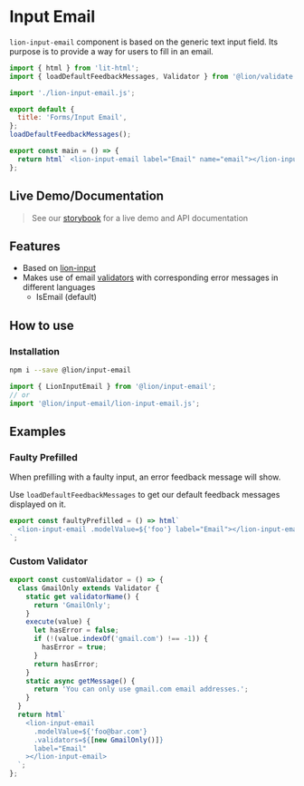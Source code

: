 # Input Email

`lion-input-email` component is based on the generic text input field. Its purpose is to provide a way for users to fill in an email.

```js script
import { html } from 'lit-html';
import { loadDefaultFeedbackMessages, Validator } from '@lion/validate';

import './lion-input-email.js';

export default {
  title: 'Forms/Input Email',
};
loadDefaultFeedbackMessages();
```

```js preview-story
export const main = () => {
  return html` <lion-input-email label="Email" name="email"></lion-input-email> `;
};
```

## Live Demo/Documentation

> See our [storybook](http://lion-web-components.netlify.com/?path=/docs/forms-input-email--default-story) for a live demo and API documentation

## Features

- Based on [lion-input](?path=/docs/forms-input--default-story)
- Makes use of email [validators](?path=/docs/forms-validation-overview--page) with corresponding error messages in different languages
  - IsEmail (default)

## How to use

### Installation

```bash
npm i --save @lion/input-email
```

```js
import { LionInputEmail } from '@lion/input-email';
// or
import '@lion/input-email/lion-input-email.js';
```

## Examples

### Faulty Prefilled

When prefilling with a faulty input, an error feedback message will show.

Use `loadDefaultFeedbackMessages` to get our default feedback messages displayed on it.

```js preview-story
export const faultyPrefilled = () => html`
  <lion-input-email .modelValue=${'foo'} label="Email"></lion-input-email>
`;
```

### Custom Validator

```js preview-story
export const customValidator = () => {
  class GmailOnly extends Validator {
    static get validatorName() {
      return 'GmailOnly';
    }
    execute(value) {
      let hasError = false;
      if (!(value.indexOf('gmail.com') !== -1)) {
        hasError = true;
      }
      return hasError;
    }
    static async getMessage() {
      return 'You can only use gmail.com email addresses.';
    }
  }
  return html`
    <lion-input-email
      .modelValue=${'foo@bar.com'}
      .validators=${[new GmailOnly()]}
      label="Email"
    ></lion-input-email>
  `;
};
```

